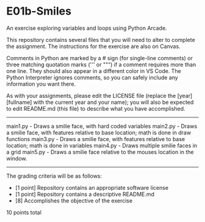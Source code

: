 # E01b-Smiles
An exercise exploring variables and loops using Python Arcade.

This repository contains several files that you will need to alter to complete the assignment. The instructions for the exercise are also on Canvas.

Comments in Python are marked by a # sign (for single-line comments) or three matching quotation marks (''' or """) if a comment requires more than one line. They should also appear in a different color in VS Code. The Python Interpreter ignores comments, so you can safely include any information you want there.

As with your assignments, please edit the LICENSE file (replace the [year] [fullname] with the current year and your name); you will also be expected to edit README.md (this file) to describe what you have accomplished.

---

main1.py - Draws a smilie face, with hard coded variables
main2.py - Draws a smilie face, with features relative to base location; math is done in draw functions
main3.py - Draws a smilie face, with features relative to base location; math is done in variables
main4.py - Draws multiple smilie faces in a grid
main5.py - Draws a smilie face relative to the mouses location in the window.

---

The grading criteria will be as follows:

* [1 point] Repository contains an appropriate software license
* [1 point] Repository contains a descriptive README.md
* [8] Accomplishes the objective of the exercise

10 points total
